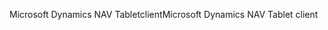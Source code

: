 <span data-ttu-id="d79bc-101">Microsoft Dynamics NAV Tabletclient</span><span class="sxs-lookup"><span data-stu-id="d79bc-101">Microsoft Dynamics NAV Tablet client</span></span>